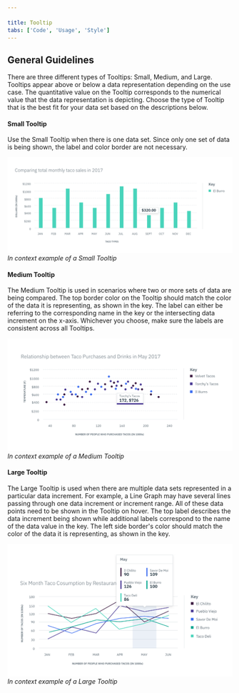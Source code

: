 ```yaml
---

title: Tooltip
tabs: ['Code', 'Usage', 'Style']
---
```


## General Guidelines

There are three different types of Tooltips: Small, Medium, and Large. Tooltips appear above or below a data representation depending on the use case. The quantitative value on the Tooltip corresponds to the numerical value that the data representation is depicting. Choose the type of Tooltip that is the best fit for your data set based on the descriptions below.

#### Small Tooltip

Use the Small Tooltip when there is one data set. Since only one set of data is being shown, the label and color border are not necessary.

![In context example of a Small Tooltip](images/usage-small-tooltip.png)
_In context example of a Small Tooltip_

#### Medium Tooltip

The Medium Tooltip is used in scenarios where two or more sets of data are being compared. The top border color on the Tooltip should match the color of the data it is representing, as shown in the key. The label can either be referring to the corresponding name in the key or the intersecting data increment on the x-axis. Whichever you choose, make sure the labels are consistent across all Tooltips.

![In context example of a Medium Tooltip](images/usage-medium-tooltip.png)
_In context example of a Medium Tooltip_

#### Large Tooltip

The Large Tooltip is used when there are multiple data sets represented in a particular data increment. For example, a Line Graph may have several lines passing through one data increment or increment range. All of these data points need to be shown in the Tooltip on hover. The top label describes the data increment being shown while additional labels correspond to the name of the data value in the key. The left side border's color should match the color of the data it is representing, as shown in the key.

![In context example of a Medium Tooltip](images/usage-large-tooltip.png)
_In context example of a Large Tooltip_
